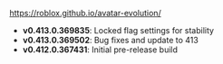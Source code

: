 https://roblox.github.io/avatar-evolution/

- **v0.413.0.369835**: Locked flag settings for stability
- **v0.413.0.369502**: Bug fixes and update to 413
- **v0.412.0.367431**: Initial pre-release build